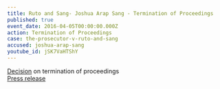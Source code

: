 ```yaml
---
title: Ruto and Sang- Joshua Arap Sang - Termination of Proceedings
published: true
event_date: 2016-04-05T00:00:00.000Z
action: Termination of Proceedings
case: the-prosecutor-v-ruto-and-sang
accused: joshua-arap-sang
youtube_id: jSK7VaHTShY
---
```



[Decision](https://www.icc-cpi.int/Pages/record.aspx?docNo=ICC-01/09-01/11-2027) on termination of proceedings
<br>[Press release](https://www.icc-cpi.int/en_menus/icc/press%20and%20media/press%20releases/Pages/pr1205.aspx)